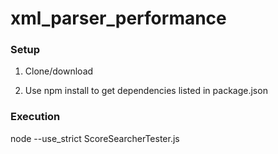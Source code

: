 # xml_parser_performance

### Setup
1) Clone/download

2) Use npm install to get dependencies listed in package.json

### Execution 
 node --use_strict ScoreSearcherTester.js
 
